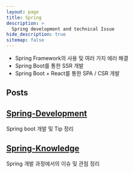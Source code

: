 ```yaml
---
layout: page
title: Spring
description: >
  Spring development and technical Issue
hide_description: true
sitemap: false
---
```


- Spring Framework의 사용 및 여러 가지 에러 해결
- Spring Boot를 통한 SSR 개발
- Spring Boot + React를 통한 SPA / CSR 개발

## Posts

## [Spring-Development]

Spring boot 개발 및 Tip 정리   


## [Spring-Knowledge]

Spring 개발 과정에서의 이슈 및 관점 정리  


[Spring-Development]: ./spring/springDevelopment.md
[Spring-Knowledge]: ./spring/springKnowledge.md
